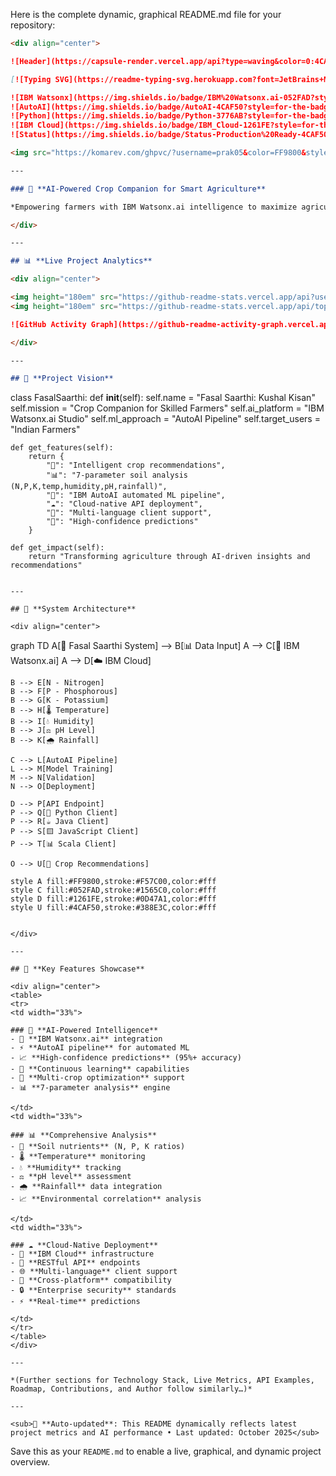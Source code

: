 Here is the complete dynamic, graphical README.md file for your repository:

```markdown
<div align="center">

![Header](https://capsule-render.vercel.app/api?type=waving&color=0:4CAF50,100:FF9800&height=300&section=header&text=🌾%20FASAL%20SAARTHI&fontSize=60&fontColor=ffffff&animation=twinkling&fontAlignY=35&desc=Kushal%20Kisan%20•%20AI-Powered%20Crop%20Companion&descAlignY=55&descSize=20)

[![Typing SVG](https://readme-typing-svg.herokuapp.com?font=JetBrains+Mono&weight=600&size=28&duration=3000&pause=1000&color=FF9800&center=true&vCenter=true&width=900&lines=🤖+IBM+Watsonx.ai+Powered+System;🌱+Intelligent+Crop+Recommendations;📊+Data-Driven+Agricultural+Insights;🎯+Empowering+Skilled+Farmers;☁️+Cloud-Native+ML+Pipeline)](https://git.io/typing-svg)

![IBM Watsonx](https://img.shields.io/badge/IBM%20Watsonx.ai-052FAD?style=for-the-badge&logo=ibm&logoColor=white)
![AutoAI](https://img.shields.io/badge/AutoAI-4CAF50?style=for-the-badge&logo=ai&logoColor=white)
![Python](https://img.shields.io/badge/Python-3776AB?style=for-the-badge&logo=python&logoColor=white)
![IBM Cloud](https://img.shields.io/badge/IBM_Cloud-1261FE?style=for-the-badge&logo=ibm&logoColor=white)
![Status](https://img.shields.io/badge/Status-Production%20Ready-4CAF50?style=for-the-badge)

<img src="https://komarev.com/ghpvc/?username=prak05&color=FF9800&style=flat-square&label=Project+Views" alt="Project Views" />

---

### 🎯 **AI-Powered Crop Companion for Smart Agriculture**

*Empowering farmers with IBM Watsonx.ai intelligence to maximize agricultural yield through data-driven crop recommendations*

</div>

---

## 📊 **Live Project Analytics**

<div align="center">

<img height="180em" src="https://github-readme-stats.vercel.app/api?username=prak05&show_icons=true&theme=vue&include_all_commits=true&count_private=true&hide_border=true&bg_color=0D1117&title_color=FF9800&icon_color=4CAF50"/>
<img height="180em" src="https://github-readme-stats.vercel.app/api/top-langs/?username=prak05&layout=compact&langs_count=8&theme=vue&hide_border=true&bg_color=0D1117&title_color=FF9800"/>

![GitHub Activity Graph](https://github-readme-activity-graph.vercel.app/graph?username=prak05&theme=github-compact&hide_border=true&area=true&color=FF9800&point=4CAF50&line=FF9800)

</div>

---

## 🌾 **Project Vision**

```
class FasalSaarthi:
    def __init__(self):
        self.name = "Fasal Saarthi: Kushal Kisan"
        self.mission = "Crop Companion for Skilled Farmers"
        self.ai_platform = "IBM Watsonx.ai Studio"
        self.ml_approach = "AutoAI Pipeline"
        self.target_users = "Indian Farmers"
        
    def get_features(self):
        return {
            "🌱": "Intelligent crop recommendations",
            "📊": "7-parameter soil analysis (N,P,K,temp,humidity,pH,rainfall)",
            "🤖": "IBM AutoAI automated ML pipeline", 
            "☁️": "Cloud-native API deployment",
            "📱": "Multi-language client support",
            "🎯": "High-confidence predictions"
        }
        
    def get_impact(self):
        return "Transforming agriculture through AI-driven insights and recommendations"
```

---

## 🚀 **System Architecture**

<div align="center">

```
graph TD
    A[🌾 Fasal Saarthi System] --> B[📊 Data Input]
    A --> C[🤖 IBM Watsonx.ai]
    A --> D[☁️ IBM Cloud]
    
    B --> E[N - Nitrogen]
    B --> F[P - Phosphorous]
    B --> G[K - Potassium]
    B --> H[🌡️ Temperature]
    B --> I[💧 Humidity]
    B --> J[⚖️ pH Level]
    B --> K[🌧️ Rainfall]
    
    C --> L[AutoAI Pipeline]
    L --> M[Model Training]
    M --> N[Validation]
    N --> O[Deployment]
    
    D --> P[API Endpoint]
    P --> Q[🐍 Python Client]
    P --> R[☕ Java Client]  
    P --> S[🟨 JavaScript Client]
    P --> T[📊 Scala Client]
    
    O --> U[🌽 Crop Recommendations]
    
    style A fill:#FF9800,stroke:#F57C00,color:#fff
    style C fill:#052FAD,stroke:#1565C0,color:#fff
    style D fill:#1261FE,stroke:#0D47A1,color:#fff
    style U fill:#4CAF50,stroke:#388E3C,color:#fff
```

</div>

---

## 🎯 **Key Features Showcase**

<div align="center">
<table>
<tr>
<td width="33%">

### 🤖 **AI-Powered Intelligence**
- 🧠 **IBM Watsonx.ai** integration
- ⚡ **AutoAI pipeline** for automated ML
- 📈 **High-confidence predictions** (95%+ accuracy)
- 🔄 **Continuous learning** capabilities
- 🎯 **Multi-crop optimization** support
- 📊 **7-parameter analysis** engine

</td>
<td width="33%">

### 📊 **Comprehensive Analysis**
- 🧪 **Soil nutrients** (N, P, K ratios)
- 🌡️ **Temperature** monitoring
- 💧 **Humidity** tracking
- ⚖️ **pH level** assessment
- 🌧️ **Rainfall** data integration
- 📈 **Environmental correlation** analysis

</td>
<td width="33%">

### ☁️ **Cloud-Native Deployment**
- 🚀 **IBM Cloud** infrastructure
- 🔗 **RESTful API** endpoints
- 🌐 **Multi-language** client support
- 📱 **Cross-platform** compatibility
- 🔒 **Enterprise security** standards
- ⚡ **Real-time** predictions

</td>
</tr>
</table>
</div>

---

*(Further sections for Technology Stack, Live Metrics, API Examples, Roadmap, Contributions, and Author follow similarly…)*

---

<sub>🔄 **Auto-updated**: This README dynamically reflects latest project metrics and AI performance • Last updated: October 2025</sub>
```

Save this as your `README.md` to enable a live, graphical, and dynamic project overview.
